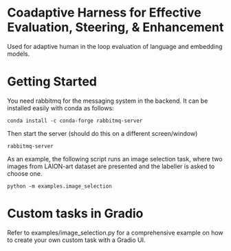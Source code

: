 # Coadaptive Harness for Effective Evaluation, Steering, & Enhancement
Used for adaptive human in the loop evaluation of language and embedding models.

# Getting Started
You need rabbitmq for the messaging system in the backend. It can be installed easily with conda as follows:
```
conda install -c conda-forge rabbitmq-server
```
Then start the server (should do this on a different screen/window)
```
rabbitmq-server
```
As an example, the following script runs an image selection task, where two images from LAION-art dataset are presented and the labeller is asked to choose one.
```
python -m examples.image_selection
```

# Custom tasks in Gradio
Refer to examples/image_selection.py for a comprehensive example on how to create your own custom task with a Gradio UI.
